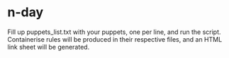 # n-day

Fill up puppets_list.txt with your puppets, one per line, and run the script. Containerise rules will be produced in their respective files, and an HTML link sheet will be generated.